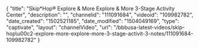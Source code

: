 {
    "title": "Skip*Hop&reg; Explore &amp; More Explore &amp; More 3-Stage Activity Center",
    "description": "",
    "channelid": "111091684",
    "videoid": "109982782",
    "date_created": "1502521185",
    "date_modified": "1504049169",
    "type": "captivate",
    "layout": "channelVideo",
    "url": "\/bbbusa-latest-videos\/skip-hop\u00c2-explore-more-explore-more-3-stage-activit-3-notes\/111091684-109982782"
}